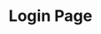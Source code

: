 ---
layout: post
title: Login Page
search_exclude: true
description: Login and explore our social media hub to learn about Big Idead 2 about binary
hide: true
menu: nav/home.html
---